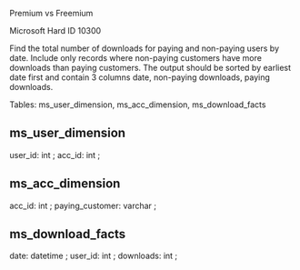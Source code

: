 Premium vs Freemium

Microsoft Hard ID 10300

Find the total number of downloads for paying and non-paying users by date. Include only records where non-paying customers have more downloads than paying customers. The output should be sorted by earliest date first and contain 3 columns date, non-paying downloads, paying downloads.

Tables: ms_user_dimension, ms_acc_dimension, ms_download_facts

ms_user_dimension
-----------------
user_id: int ;
acc_id: int ;

ms_acc_dimension
-----------------
acc_id: int ;
paying_customer: varchar ;

ms_download_facts
-----------------
date: datetime ;
user_id: int ;
downloads: int ;